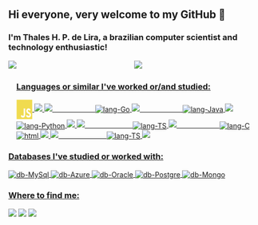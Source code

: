 
## Hi everyone, very welcome to my GitHub 👋

### I'm Thales H. P. de Lira, a brazilian computer scientist and technology enthusiastic!

<div align="center">
  <a href="https://github.com/thplira">
 <img height="170em" src="https://github-readme-stats.vercel.app/api?username=thplira&show_icons=true&theme=dracula&include_all_commits=true&count_private=true"/>
  <img align="left" height="170em" src="https://github-readme-stats.vercel.app/api/top-langs/?username=thplira&layout=compact&langs_count=7&theme=dracula"/>
</div>

### Languages or similar I've worked or/and studied:
  <div>
	  <div name="FIRST LINE">
	      <img align="center" alt="lang-JS" height="40" width=32 src="https://raw.githubusercontent.com/devicons/devicon/master/icons/javascript/javascript-plain.svg">
	      <img src="https://img.icons8.com/stickers/100/null/christmas-star.png" height=25> 
		  <img src="https://img.icons8.com/stickers/100/null/christmas-star.png" height=25>
		  ⠀⠀⠀⠀⠀⠀⠀⠀<img align="center" alt="lang-Go" height="40" width="45" src="https://cdn.jsdelivr.net/gh/devicons/devicon/icons/go/go-original-wordmark.svg">
	      <img src="https://img.icons8.com/stickers/100/null/christmas-star.png" height=25>
		  ⠀⠀⠀⠀⠀⠀⠀⠀<img align="center" alt="lang-Java" height="30" width="40" src="https://cdn.jsdelivr.net/gh/devicons/devicon/icons/java/java-original.svg">
		  <img src="https://img.icons8.com/stickers/100/null/christmas-star.png" height=25>
	</div>
	<div name="SECOND LINE">
	      <img align="center" alt="lang-Python" height="40" width="32" src="https://cdn.jsdelivr.net/gh/devicons/devicon/icons/python/python-original.svg">
	      <img src="https://img.icons8.com/stickers/100/null/christmas-star.png" height=25> 
	      <img src="https://img.icons8.com/stickers/100/null/christmas-star.png" height=25>
	 ⠀⠀⠀⠀⠀⠀⠀⠀⠀<img align="center" alt="lang-TS" height="40" width="32" src="https://cdn.jsdelivr.net/gh/devicons/devicon/icons/typescript/typescript-plain.svg">
	      <img src="https://img.icons8.com/stickers/100/null/christmas-star.png" height=25>
		  ⠀⠀⠀⠀⠀⠀⠀⠀<img align="center" alt="lang-C" height="30" width="40" src="https://cdn.jsdelivr.net/gh/devicons/devicon/icons/c/c-original.svg">
    </div>
  <div name="THIRD LINE">
	      <img align="center" alt="html" height="40" width="32" src="https://cdn.jsdelivr.net/gh/devicons/devicon/icons/html5/html5-original.svg">
	      <img src="https://img.icons8.com/stickers/100/null/christmas-star.png" height=25> 
	      <img src="https://img.icons8.com/stickers/100/null/christmas-star.png" height=25>
	      ⠀⠀⠀⠀⠀⠀⠀⠀⠀<img align="center" alt="lang-TS" height="40" width="32" src="https://cdn.jsdelivr.net/gh/devicons/devicon/icons/css3/css3-plain.svg">
	      <img src="https://img.icons8.com/stickers/100/null/christmas-star.png" height=25>
    </div> 
    
### Databases I've studied or worked with: 
<img align="center" alt="db-MySql" height="30" width="40" src="https://cdn.jsdelivr.net/gh/devicons/devicon/icons/mysql/mysql-original.svg"> 
<img align="center" alt="db-Azure" height="30" width="40" src="https://cdn.jsdelivr.net/gh/devicons/devicon/icons/azure/azure-original.svg"> 
<img align="center" alt="db-Oracle" height="40" width="50" src="https://cdn.jsdelivr.net/gh/devicons/devicon/icons/oracle/oracle-original.svg">
<img align="center" alt="db-Postgre" height="30" width="40" src="https://cdn.jsdelivr.net/gh/devicons/devicon/icons/postgresql/postgresql-plain.svg"> 
<img align="center" alt="db-Mongo" height="30" width="40" src="https://cdn.jsdelivr.net/gh/devicons/devicon/icons/mongodb/mongodb-plain.svg"> 

    
### Where to find me:  
<div>
  <a href="https://www.instagram.com/thaleslira/" target="_blank"><img src="https://img.shields.io/badge/-Instagram-%23E4405F?style=for-the-badge&logo=instagram&logoColor=white" target="_blank"></a>
  <a href = "mailto:thplira@gmail.com"><img src="https://img.shields.io/badge/Gmail-D14836?style=for-the-badge&logo=gmail&logoColor=white" target="_blank"></a>
  <a href="https://www.linkedin.com/in/thaleshplira/" target="_blank"><img src="https://img.shields.io/badge/-LinkedIn-%230077B5?style=for-the-badge&logo=linkedin&logoColor=white" target="_blank"></a> 
</div>

